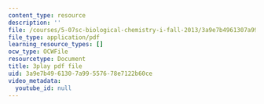 ```yaml
---
content_type: resource
description: ''
file: /courses/5-07sc-biological-chemistry-i-fall-2013/3a9e7b4961307a99557678e7122b60ce_zdage-Lp8m4.pdf
file_type: application/pdf
learning_resource_types: []
ocw_type: OCWFile
resourcetype: Document
title: 3play pdf file
uid: 3a9e7b49-6130-7a99-5576-78e7122b60ce
video_metadata:
  youtube_id: null
---
```

